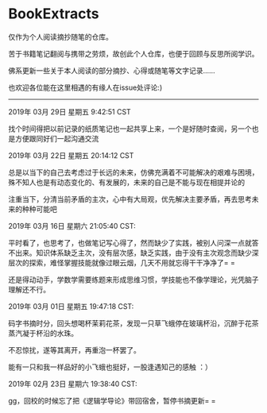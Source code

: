 # BookExtracts
仅作为个人阅读摘抄随笔的仓库。

苦于书籍笔记翻阅与携带之劳烦，故创此个人仓库，也便于回顾与反思所阅学识。

佛系更新一些关于本人阅读的部分摘抄、心得或随笔等文字记录……

也欢迎各位能在这里相遇的有缘人在issue处评论:)



---

2019年 03月 29日 星期五 9:42:51 CST

找个时间得把以前记录的纸质笔记也一起共享上来，一个是好随时查阅，另一个也是方便跟同好们一起沟通交流



2019年 03月 22日 星期五 20:14:12 CST

总是以当下的自己去考虑过于长远的未来，仿佛充满着不可能解决的艰难与困境，殊不知人也是有动态变化的、有发展的，未来的自己是不能与现在相提并论的

注重当下，分清当前矛盾的主次，心中有大局观，优先解决主要矛盾，再去思考未来的种种可能吧



2019年 03月 16日 星期六 21:05:40 CST:

平时看了，也思考了，也做笔记写心得了，然而缺少了实践，被别人问深一点就答不出来。知识体系缺乏主次，没有层次感，缺乏实践，由于没有主次观念而缺少深层次的探索，难怪掌握技能就像过眼云烟，几天不用就忘得干干净净了= =

还是得动动手，学数学需要练题来形成思维习惯，学技能也不像学理论，光凭脑子理解还不行。



2019年 03月 01日 星期五 19:47:18 CST:

码字书摘时分，回头想喝杯茉莉花茶，发现一只草飞蛾停在玻璃杯沿，沉醉于花茶蒸汽凝于杯沿的水珠。

不忍惊扰，遂等其离开，再重泡一杯罢了。

能有一只和我一样品好的小飞蛾也挺好，一股逢遇知己的感触 ：）



2019年 02月 23日 星期六 19:38:40 CST:

gg，回校的时候忘了把《逻辑学导论》带回宿舍，暂停书摘更新= =







